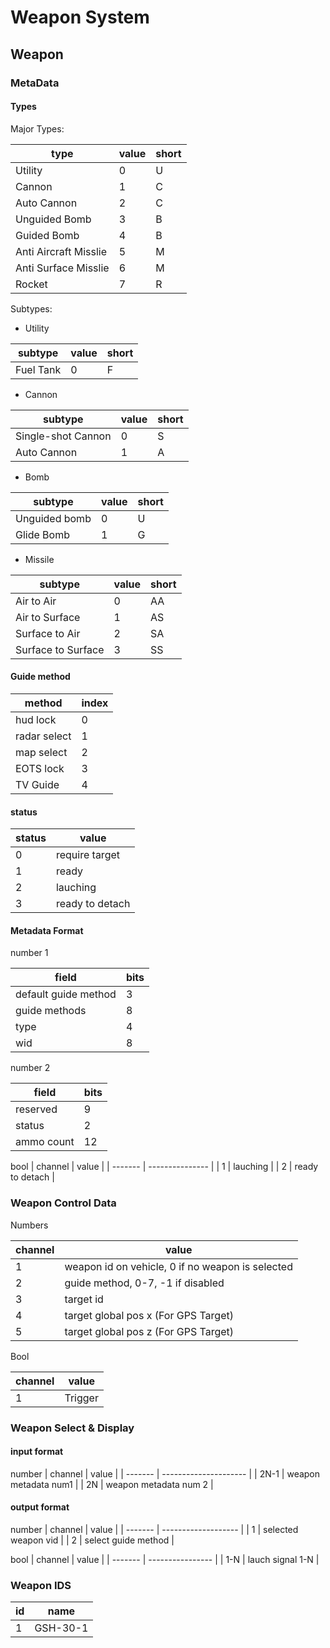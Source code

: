 # Weapon System

## Weapon 

### MetaData

#### Types 

Major Types:

| type                  | value | short |
| --------------------- | ----- | ----- |
| Utility               | 0     | U     |
| Cannon                | 1     | C     |
| Auto Cannon           | 2     | C     |
| Unguided Bomb         | 3     | B     |
| Guided Bomb           | 4     | B     |
| Anti Aircraft Misslie | 5     | M     |
| Anti Surface Misslie  | 6     | M     |
| Rocket                | 7     | R     |


Subtypes:

- Utility

| subtype   | value | short |
| --------- | ----- | ----- |
| Fuel Tank | 0     | F     |

- Cannon

| subtype            | value | short |
| ------------------ | ----- | ----- |
| Single-shot Cannon | 0     | S     |
| Auto Cannon        | 1     | A     |

- Bomb 

| subtype       | value | short |
| ------------- | ----- | ----- |
| Unguided bomb | 0     | U     |
| Glide Bomb    | 1     | G     |

- Missile 

| subtype            | value | short |
| ------------------ | ----- | ----- |
| Air to Air         | 0     | AA    |
| Air to Surface     | 1     | AS    |
| Surface to Air     | 2     | SA    |
| Surface to Surface | 3     | SS    |

#### Guide method 

| method       | index |
| ------------ | ----- |
| hud lock     | 0     |
| radar select | 1     |
| map select   | 2     |
| EOTS lock    | 3     |
| TV Guide     | 4     |

#### status

| status | value           |
| ------ | --------------- |
| 0      | require target  |
| 1      | ready           |
| 2      | lauching        |
| 3      | ready to detach |


#### Metadata Format 

number 1

| field                | bits |
| -------------------- | ---- |
| default guide method | 3    |
| guide methods        | 8    |
| type                 | 4    |
| wid                  | 8    |

number 2

| field      | bits |
| ---------- | ---- |
| reserved   | 9    |
| status     | 2    |
| ammo count | 12   |

bool
| channel | value           |
| ------- | --------------- |
| 1       | lauching        |
| 2       | ready to detach |

### Weapon Control Data

Numbers

| channel | value                                            |
| ------- | ------------------------------------------------ |
| 1       | weapon id on vehicle, 0 if no weapon is selected |
| 2       | guide method, 0-7, -1 if disabled                |
| 3       | target id                                        |
| 4       | target global pos x (For GPS Target)             |
| 5       | target global pos z (For GPS Target)             |

Bool

| channel | value   |
| ------- | ------- |
| 1       | Trigger |

### Weapon Select & Display 

#### input format 

number 
| channel | value                 |
| ------- | --------------------- |
| 2N-1    | weapon metadata num1  |
| 2N      | weapon metadata num 2 |

#### output format 

number 
| channel | value               |
| ------- | ------------------- |
| 1       | selected weapon vid |
| 2       | select guide method |

bool 
| channel | value            |
| ------- | ---------------- |
| 1-N     | lauch signal 1-N |


### Weapon IDS

| id  | name     |
| --- | -------- |
| 1   | GSH-30-1 |